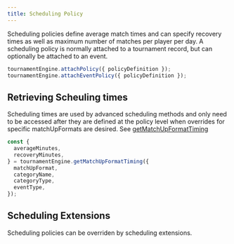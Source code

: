 ```yaml
---
title: Scheduling Policy
---
```


Scheduling policies define average match times and can specify recovery times as well as maximum number of matches per player per day. A scheduling policy is normally attached to a tournament record, but can optionally be attached to an event.

```js
tournamentEngine.attachPolicy({ policyDefinition });
tournamentEngine.attachEventPolicy({ policyDefinition });
```

## Retrieving Scheuling times

Scheduling times are used by advanced scheduling methods and only need to be accessed after they are defined at the policy level when overrides for specific matchUpFormats are desired. See [getMatchUpFormatTiming](/docs/apis/tournament-engine-api#getscheduletiming)

```js
const {
  averageMinutes,
  recoveryMinutes,
} = tournamentEngine.getMatchUpFormatTiming({
  matchUpFormat,
  categoryName,
  categoryType,
  eventType,
});
```

## Scheduling Extensions

Scheduling policies can be overriden by scheduling extensions.
